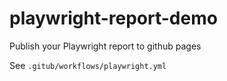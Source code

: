 # playwright-report-demo
Publish your Playwright report to github pages

See `.gitub/workflows/playwright.yml`
